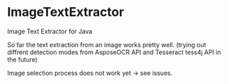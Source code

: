 # ImageTextExtractor
 Image Text Extractor for Java

So far the text extraction from an image works pretty well. (trying out diffrent detection modes from AsposeOCR API and Tesseract tess4j API in the future)

Image selection process does not work yet -> see issues.
